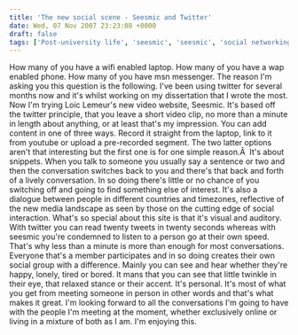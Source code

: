 ```yaml
---
title: 'The new social scene - Seesmic and Twitter'
date: Wed, 07 Nov 2007 23:23:08 +0000
draft: false
tags: ['Post-university life', 'seesmic', 'seesmic', 'social networking', 'twitter', 'twitter']
---
```


How many of you have a wifi enabled laptop. How many of you have a wap enabled phone. How many of you have msn messenger. The reason I'm asking you this question is the following. I've been using twitter for several months now and it's whilst working on my dissertation that I wrote the most. Now I'm trying Loic Lemeur's new video website, Seesmic. It's based off the twitter principle, that you leave a short video clip, no more than a minute in length about anything, or at least that's my impression. You can add content in one of three ways. Record it straight from the laptop, link to it from youtube or upload a pre-recorded segment. The two latter options aren't that interesting but the first one is for one simple reason.Â  It's about snippets. When you talk to someone you usually say a sentence or two and then the conversation switches back to you and there's that back and forth of a lively conversation. In so doing there's little or no chance of you switching off and going to find something else of interest. It's also a dialogue between people in different countries and timezones, reflective of the new media landscape as seen by those on the cutting edge of social interaction. What's so special about this site is that it's visual and auditory. With twitter you can read twenty tweets in twenty seconds whereas with seesmic you're condemned to listen to a person go at their own speed. That's why less than a minute is more than enough for most conversations. Everyone that's a member participates and in so doing creates their own social group with a difference. Mainly you can see and hear whether they're happy, lonely, tired or bored. It mans that you can see that little twinkle in their eye, that relaxed stance or their accent. It's personal. It's most of what you get from meeting someone in person in other words and that's what makes it great. I'm looking forward to all the conversations I'm going to have with the people I'm meeting at the moment, whether exclusively online or living in a mixture of both as I am. I'm enjoying this.